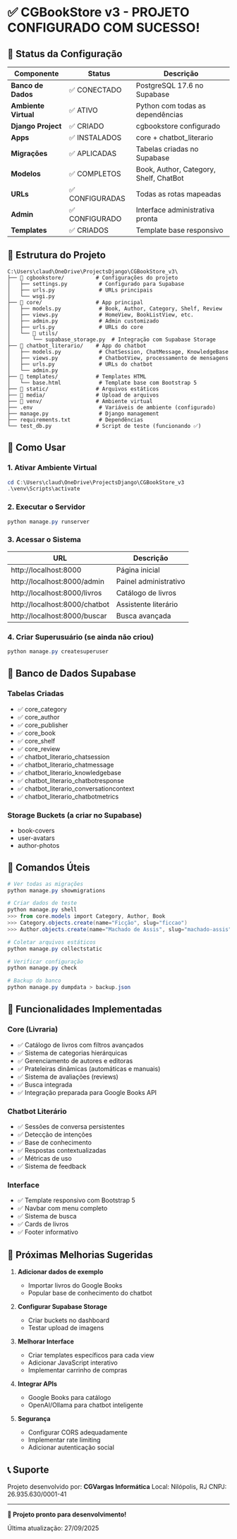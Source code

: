 # ✅ CGBookStore v3 - PROJETO CONFIGURADO COM SUCESSO!

## 🎯 Status da Configuração

| Componente | Status | Descrição |
|------------|--------|-----------|
| **Banco de Dados** | ✅ CONECTADO | PostgreSQL 17.6 no Supabase |
| **Ambiente Virtual** | ✅ ATIVO | Python com todas as dependências |
| **Django Project** | ✅ CRIADO | cgbookstore configurado |
| **Apps** | ✅ INSTALADOS | core + chatbot_literario |
| **Migrações** | ✅ APLICADAS | Tabelas criadas no Supabase |
| **Modelos** | ✅ COMPLETOS | Book, Author, Category, Shelf, ChatBot |
| **URLs** | ✅ CONFIGURADAS | Todas as rotas mapeadas |
| **Admin** | ✅ CONFIGURADO | Interface administrativa pronta |
| **Templates** | ✅ CRIADOS | Template base responsivo |

## 📁 Estrutura do Projeto

```
C:\Users\claud\OneDrive\ProjectsDjango\CGBookStore_v3\
├── 📁 cgbookstore/          # Configurações do projeto
│   ├── settings.py          # Configurado para Supabase
│   ├── urls.py              # URLs principais
│   └── wsgi.py              
├── 📁 core/                 # App principal
│   ├── models.py            # Book, Author, Category, Shelf, Review
│   ├── views.py             # HomeView, BookListView, etc.
│   ├── admin.py             # Admin customizado
│   ├── urls.py              # URLs do core
│   └── 📁 utils/            
│       └── supabase_storage.py  # Integração com Supabase Storage
├── 📁 chatbot_literario/    # App do chatbot
│   ├── models.py            # ChatSession, ChatMessage, KnowledgeBase
│   ├── views.py             # ChatbotView, processamento de mensagens
│   ├── urls.py              # URLs do chatbot
│   └── admin.py             
├── 📁 templates/            # Templates HTML
│   └── base.html            # Template base com Bootstrap 5
├── 📁 static/               # Arquivos estáticos
├── 📁 media/                # Upload de arquivos
├── 📁 venv/                 # Ambiente virtual
├── .env                     # Variáveis de ambiente (configurado)
├── manage.py                # Django management
├── requirements.txt         # Dependências
└── test_db.py              # Script de teste (funcionando ✅)
```

## 🚀 Como Usar

### 1. Ativar Ambiente Virtual
```powershell
cd C:\Users\claud\OneDrive\ProjectsDjango\CGBookStore_v3
.\venv\Scripts\activate
```

### 2. Executar o Servidor
```powershell
python manage.py runserver
```

### 3. Acessar o Sistema

| URL | Descrição |
|-----|-----------|
| http://localhost:8000 | Página inicial |
| http://localhost:8000/admin | Painel administrativo |
| http://localhost:8000/livros | Catálogo de livros |
| http://localhost:8000/chatbot | Assistente literário |
| http://localhost:8000/buscar | Busca avançada |

### 4. Criar Superusuário (se ainda não criou)
```powershell
python manage.py createsuperuser
```

## 💾 Banco de Dados Supabase

### Tabelas Criadas
- ✅ core_category
- ✅ core_author
- ✅ core_publisher
- ✅ core_book
- ✅ core_shelf
- ✅ core_review
- ✅ chatbot_literario_chatsession
- ✅ chatbot_literario_chatmessage
- ✅ chatbot_literario_knowledgebase
- ✅ chatbot_literario_chatbotresponse
- ✅ chatbot_literario_conversationcontext
- ✅ chatbot_literario_chatbotmetrics

### Storage Buckets (a criar no Supabase)
- book-covers
- user-avatars
- author-photos

## 🔧 Comandos Úteis

```powershell
# Ver todas as migrações
python manage.py showmigrations

# Criar dados de teste
python manage.py shell
>>> from core.models import Category, Author, Book
>>> Category.objects.create(name="Ficção", slug="ficcao")
>>> Author.objects.create(name="Machado de Assis", slug="machado-assis")

# Coletar arquivos estáticos
python manage.py collectstatic

# Verificar configuração
python manage.py check

# Backup do banco
python manage.py dumpdata > backup.json
```

## 📝 Funcionalidades Implementadas

### Core (Livraria)
- ✅ Catálogo de livros com filtros avançados
- ✅ Sistema de categorias hierárquicas
- ✅ Gerenciamento de autores e editoras
- ✅ Prateleiras dinâmicas (automáticas e manuais)
- ✅ Sistema de avaliações (reviews)
- ✅ Busca integrada
- ✅ Integração preparada para Google Books API

### Chatbot Literário
- ✅ Sessões de conversa persistentes
- ✅ Detecção de intenções
- ✅ Base de conhecimento
- ✅ Respostas contextualizadas
- ✅ Métricas de uso
- ✅ Sistema de feedback

### Interface
- ✅ Template responsivo com Bootstrap 5
- ✅ Navbar com menu completo
- ✅ Sistema de busca
- ✅ Cards de livros
- ✅ Footer informativo

## 🎨 Próximas Melhorias Sugeridas

1. **Adicionar dados de exemplo**
   - Importar livros do Google Books
   - Popular base de conhecimento do chatbot

2. **Configurar Supabase Storage**
   - Criar buckets no dashboard
   - Testar upload de imagens

3. **Melhorar Interface**
   - Criar templates específicos para cada view
   - Adicionar JavaScript interativo
   - Implementar carrinho de compras

4. **Integrar APIs**
   - Google Books para catálogo
   - OpenAI/Ollama para chatbot inteligente

5. **Segurança**
   - Configurar CORS adequadamente
   - Implementar rate limiting
   - Adicionar autenticação social

## 📞 Suporte

Projeto desenvolvido por: **CGVargas Informática**
Local: Nilópolis, RJ
CNPJ: 26.935.630/0001-41

---

**🎉 Projeto pronto para desenvolvimento!**

Última atualização: 27/09/2025